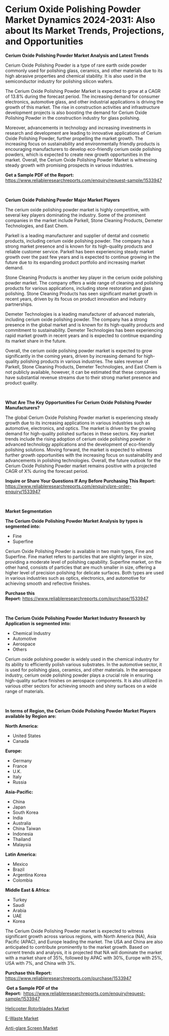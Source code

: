 <p><h1>Cerium Oxide Polishing Powder Market Dynamics 2024-2031: Also about Its Market Trends, Projections, and Opportunities</h1></p><p><strong>Cerium Oxide Polishing Powder Market Analysis and Latest Trends</strong></p>
<p><p>Cerium Oxide Polishing Powder is a type of rare earth oxide powder commonly used for polishing glass, ceramics, and other materials due to its high abrasive properties and chemical stability. It is also used in the semiconductor industry for polishing silicon wafers.</p><p>The Cerium Oxide Polishing Powder Market is expected to grow at a CAGR of 13.8% during the forecast period. The increasing demand for consumer electronics, automotive glass, and other industrial applications is driving the growth of this market. The rise in construction activities and infrastructure development projects is also boosting the demand for Cerium Oxide Polishing Powder in the construction industry for glass polishing.</p><p>Moreover, advancements in technology and increasing investments in research and development are leading to innovative applications of Cerium Oxide Polishing Powder, further propelling the market growth. The increasing focus on sustainability and environmentally friendly products is encouraging manufacturers to develop eco-friendly cerium oxide polishing powders, which is expected to create new growth opportunities in the market. Overall, the Cerium Oxide Polishing Powder Market is witnessing steady growth with promising prospects in various industries.</p></p>
<p><strong>Get a Sample PDF of the Report:&nbsp;</strong> <a href="https://www.reliableresearchreports.com/enquiry/request-sample/1533947">https://www.reliableresearchreports.com/enquiry/request-sample/1533947</a></p>
<p>&nbsp;</p>
<p><strong>Cerium Oxide Polishing Powder Major Market Players</strong></p>
<p><p>The cerium oxide polishing powder market is highly competitive, with several key players dominating the industry. Some of the prominent companies in the market include Parkell, Stone Cleaning Products, Demeter Technologies, and East Chem.</p><p>Parkell is a leading manufacturer and supplier of dental and cosmetic products, including cerium oxide polishing powder. The company has a strong market presence and is known for its high-quality products and reliable customer service. Parkell has been experiencing steady market growth over the past few years and is expected to continue growing in the future due to its expanding product portfolio and increasing market demand.</p><p>Stone Cleaning Products is another key player in the cerium oxide polishing powder market. The company offers a wide range of cleaning and polishing products for various applications, including stone restoration and glass polishing. Stone Cleaning Products has seen significant market growth in recent years, driven by its focus on product innovation and industry partnerships.</p><p>Demeter Technologies is a leading manufacturer of advanced materials, including cerium oxide polishing powder. The company has a strong presence in the global market and is known for its high-quality products and commitment to sustainability. Demeter Technologies has been experiencing rapid market growth in recent years and is expected to continue expanding its market share in the future.</p><p>Overall, the cerium oxide polishing powder market is expected to grow significantly in the coming years, driven by increasing demand for high-quality polishing products in various industries. The sales revenue of Parkell, Stone Cleaning Products, Demeter Technologies, and East Chem is not publicly available, however, it can be estimated that these companies have substantial revenue streams due to their strong market presence and product quality.</p></p>
<p>&nbsp;</p>
<p><strong>What Are The Key Opportunities For Cerium Oxide Polishing Powder Manufacturers?</strong></p>
<p><p>The global Cerium Oxide Polishing Powder market is experiencing steady growth due to its increasing applications in various industries such as automotive, electronics, and optics. The market is driven by the growing demand for high-quality polished surfaces in these sectors. Key market trends include the rising adoption of cerium oxide polishing powder in advanced technology applications and the development of eco-friendly polishing solutions. Moving forward, the market is expected to witness further growth opportunities with the increasing focus on sustainability and advancements in polishing technologies. Overall, the future outlook for the Cerium Oxide Polishing Powder market remains positive with a projected CAGR of X% during the forecast period.</p></p>
<p><strong>Inquire or Share Your Questions If Any Before Purchasing This Report:</strong> <a href="https://www.reliableresearchreports.com/enquiry/pre-order-enquiry/1533947">https://www.reliableresearchreports.com/enquiry/pre-order-enquiry/1533947</a></p>
<p>&nbsp;</p>
<p><strong>Market Segmentation</strong></p>
<p><strong>The Cerium Oxide Polishing Powder Market Analysis by types is segmented into:</strong></p>
<p><ul><li>Fine</li><li>Superfine</li></ul></p>
<p><p>Cerium Oxide Polishing Powder is available in two main types, Fine and Superfine. Fine market refers to particles that are slightly larger in size, providing a moderate level of polishing capability. Superfine market, on the other hand, consists of particles that are much smaller in size, offering a higher level of precision polishing for delicate surfaces. Both types are used in various industries such as optics, electronics, and automotive for achieving smooth and reflective finishes.</p></p>
<p><strong>Purchase this Report:&nbsp;</strong><a href="https://www.reliableresearchreports.com/purchase/1533947">https://www.reliableresearchreports.com/purchase/1533947</a></p>
<p>&nbsp;</p>
<p><strong>The Cerium Oxide Polishing Powder Market Industry Research by Application is segmented into:</strong></p>
<p><ul><li>Chemical Industry</li><li>Automotive</li><li>Aerospace</li><li>Others</li></ul></p>
<p><p>Cerium oxide polishing powder is widely used in the chemical industry for its ability to efficiently polish various substrates. In the automotive sector, it is used for polishing glass, ceramics, and other materials. In the aerospace industry, cerium oxide polishing powder plays a crucial role in ensuring high-quality surface finishes on aerospace components. It is also utilized in various other sectors for achieving smooth and shiny surfaces on a wide range of materials.</p></p>
<p>&nbsp;</p>
<p><strong>In terms of Region, the Cerium Oxide Polishing Powder Market Players available by Region are:</strong></p>
<p>
    <p> <strong> North America: </strong>
        <ul>
            <li>United States</li>
            <li>Canada</li>
        </ul>
        </p> 
    <p> <strong> Europe: </strong>
        <ul>
            <li>Germany</li>
            <li>France</li>
            <li>U.K.</li>
            <li>Italy</li>
            <li>Russia</li>
        </ul>
        </p> 
    <p> <strong> Asia-Pacific: </strong>
        <ul>
            <li>China</li>
            <li>Japan</li>
            <li>South Korea</li>
            <li>India</li>
            <li>Australia</li>
            <li>China Taiwan</li>
            <li>Indonesia</li>
            <li>Thailand</li>
            <li>Malaysia</li>
        </ul>
        </p> 
    <p> <strong> Latin America: </strong>
        <ul>
            <li>Mexico</li>
            <li>Brazil</li>
            <li>Argentina Korea</li>
            <li>Colombia</li>
        </ul>
        </p> 
    <p> <strong> Middle East & Africa: </strong>
        <ul>
            <li>Turkey</li>
            <li>Saudi</li>
            <li>Arabia</li>
            <li>UAE</li>
            <li>Korea</li>
        </ul>
    </p>
    </p>
<p><p>The Cerium Oxide Polishing Powder market is expected to witness significant growth across various regions, with North America (NA), Asia Pacific (APAC), and Europe leading the market. The USA and China are also anticipated to contribute prominently to the market growth. Based on current trends and analysis, it is projected that NA will dominate the market with a market share of 35%, followed by APAC with 30%, Europe with 25%, USA with 7%, and China with 3%.</p></p>
<p><strong>Purchase this Report: </strong><a href="https://www.reliableresearchreports.com/purchase/1533947">https://www.reliableresearchreports.com/purchase/1533947</a></p>
<p>&nbsp;<strong>Get a Sample PDF of the Report:&nbsp;&nbsp;</strong><a href="https://www.reliableresearchreports.com/enquiry/request-sample/1533947">https://www.reliableresearchreports.com/enquiry/request-sample/1533947</a></p>
<p><strong></strong></p>
<p><p><a href="https://view.publitas.com/reportprime-1/helicopter-rotorblades-market-provides-detailed-segmentation-of-this-market-based-on-type-application-and-region-and-forecast-for-the-period-from-2023-2030/">Helicopter Rotorblades Market</a></p><p><a href="https://view.publitas.com/reportprime-1/e-waste-market-size-focuses-on-market-dynamics-in-depth-analysis-and-future-projections-of-its-market-forecasted-for-period-from-2023-to-2030/">E-Waste Market</a></p><p><a href="https://view.publitas.com/reportprime-1/anti-glare-screen-market-offers-provide-insightful-data-for-the-time-period-from-2023-to-2030-and-also-provide-analysis-based-on-application-type-and-region/">Anti-glare Screen Market</a></p></p>